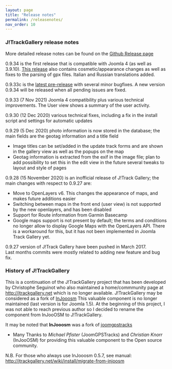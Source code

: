 ```yaml
---
layout: page
title: "Release notes"
permalink: /releasenotes/
nav_order: 10 
---
```


### J!TrackGallery release notes

More detailed release notes can be found on the [Github Release page](https://github.com/mastervanleeuwen/J-TrackGallery/releases)

0.9.34 is the first release that is compatible with Joomla 4 (as well as 3.9.10). [This release](https://github.com/mastervanleeuwen/J-TrackGallery/releases/tag/0.9.34) also contains cosmetic/appearance changes as well as fixes to the parsing of gpx files. Italian and Russian translations added. 

0.9.33c is the [latest pre-release](https://github.com/mastervanleeuwen/J-TrackGallery/releases/tag/0.9.33c) with several minor bugfixes. A new version 0.9.34 will be released when all pending issues are fixed.

0.9.33 (7 Nov 2021) Joomla 4 compatibility plus various technical improvements. The User view shows a summary of the user activity.

0.9.30 (12 Dec 2020) various technical fixes, including a fix in the install script and settings for automatic updates

0.9.29 (5 Dec 2020) photo information is now stored in the database; the main fields are the geotag information and a title field
- Image titles can be set/added in the update track forms and are shown in the gallery view as well as the popups on the map
- Geotag information is extracted from the exif in the image file; plan to add possibility to set this in the edit view in the future
several tweaks to layout and style of pages

0.9.28 (15 November 2020) is an inofficial release of J!Track Gallery; the main changes with respect to 0.9.27 are:
- Move to OpenLayers v6. This changes the appearance of maps, and makes future additions easier
- Switching between maps in the front end (user view) is not supported by the new openlayers, and has been disabled
- Support for Route information from Garmin Basecamp
- Google maps support is not present by default; the terms and conditions no longer allow to display Google Maps with the OpenLayers API. There is a workaround for this, but it has not been implemented in Joomla Track Gallery yet.

0.9.27 version of J!Track Gallery have been pushed in March 2017.  
Last months commits were mostly related to adding new feature and bug fix.


### History of J!TrackGallery  

This is a continuation of the J!TrackGallery project that has been developed by Christophe Seguinot who also maintained a home/commmunity page at http://jtrackgallery.net which is no longer available.
J!TrackGallery may be considered as a fork of [InJooosm](http://injooosm.sourceforge.net/)
This valuable component is no longer maintained (last version is for Joomla 1.5). At the beginning of this project, I was not able to reach previous author so I decided to rename the component from InJooOSM to J!TrackGallery. 

It may be noted that **InJooosm** was a fork of [joomgpstracks](http://www.joomlaos.de/Joomla_CMS_Downloads/Joomla_Komponenten/JoomGPSTracks.html)

 - Many Thanks to *Michael Pfister* (JoomGPSTracks) and *Christian Knorr* (InJooOSM) for providing this valuable component to the Open source community. 

N.B. For those who always use InJooosm 0.5.7, see manual: http://jtrackgallery.net/wiki/install/migrate-from-injoosm


